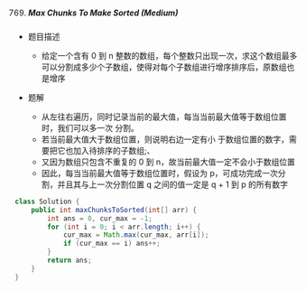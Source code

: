769. ##### Max Chunks To Make Sorted (Medium)

- 题目描述
  - 给定一个含有 0 到 n 整数的数组，每个整数只出现一次，求这个数组最多可以分割成多少个子数组，使得对每个子数组进行增序排序后，原数组也是增序

- 题解
  - 从左往右遍历，同时记录当前的最大值，每当当前最大值等于数组位置时，我们可以多一次 分割。
  - 若当前最大值大于数组位置，则说明右边一定有小 于数组位置的数字，需要把它也加入待排序的子数组;、
  - 又因为数组只包含不重复的 0 到 n，故当前最大值一定不会小于数组位置
  - 因此，每当当前最大值等于数组位置时，假设为 p，可成功完成一次分割，并且其与上一次分割位置 q 之间的值一定是 q + 1 到 p 的所有数字

```java
class Solution {
    public int maxChunksToSorted(int[] arr) {
        int ans = 0, cur_max = -1;
        for (int i = 0; i < arr.length; i++) {
            cur_max = Math.max(cur_max, arr[i]);
            if (cur_max == i) ans++;
        }
        return ans;
    }
}
```

